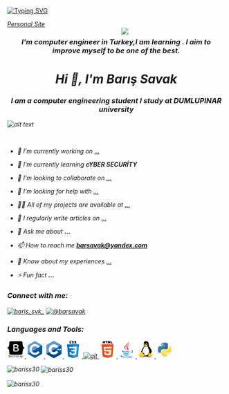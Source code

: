 [![Typing SVG](https://readme-typing-svg.herokuapp.com?color=%2336BCF7&lines=Hi+%F0%9F%91%8B%2C+I'm+Barış+Savak)](https://git.io/typing-svg)
<p><em><a href="https://bariss30.github.io/">Personal Site</a></br>
<img align='right' src="http://www.orcunokan.com/img/back-end-developer-programlama-dil-secimi.jpg"  width="240">
<h3 align="center">I'm computer engineer in Turkey,I am learning . I aim to improve myself to be one of the best.</h3>
<h1 align="center">Hi 👋, I'm Barış Savak</h1>
<h3 align="center">I am a computer engineering student
I study at DUMLUPINAR university</h3>

![alt text](http://img.freepik.com/free-vector/hacker-operating-laptop-cartoon-icon-illustration-technology-icon-concept-isolated-flat-cartoon-style_138676-2387.jpg?w=400)
<p align="left"> <a href="https://twitter.com/" target="blank"><img src="https://img.shields.io/twitter/follow/?logo=twitter&style=for-the-badge" alt="" /></a> </p>

- 🔭 I’m currently working on [...]()

- 🌱 I’m currently learning **cYBER SECURİTY** 

- 👯 I’m looking to collaborate on [...](...)

- 🤝 I’m looking for help with [...](...)

- 👨‍💻 All of my projects are available at [...](...)

- 📝 I regularly write articles on [...](...)

- 💬 Ask me about **...**

- 📫 How to reach me **barsavak@yandex.com**

- 📄 Know about my experiences [...](...)

- ⚡ Fun fact **...**

<h3 align="left">Connect with me:</h3>
<p align="left">
<a href="https://instagram.com/bari̇s_svk_" target="blank"><img align="center" src="https://raw.githubusercontent.com/rahuldkjain/github-profile-readme-generator/master/src/images/icons/Social/instagram.svg" alt="bari̇s_svk_" height="30" width="40" /></a>
<a href="https://www.hackerrank.com/@barsavak" target="blank"><img align="center" src="https://raw.githubusercontent.com/rahuldkjain/github-profile-readme-generator/master/src/images/icons/Social/hackerrank.svg" alt="@barsavak" height="30" width="40" /></a>
</p>

<h3 align="left">Languages and Tools:</h3>
<p align="left"> <a href="https://getbootstrap.com" target="_blank" rel="noreferrer"> <img src="https://raw.githubusercontent.com/devicons/devicon/master/icons/bootstrap/bootstrap-plain-wordmark.svg" alt="bootstrap" width="40" height="40"/> </a> <a href="https://www.cprogramming.com/" target="_blank" rel="noreferrer"> <img src="https://raw.githubusercontent.com/devicons/devicon/master/icons/c/c-original.svg" alt="c" width="40" height="40"/> </a> <a href="https://www.w3schools.com/cpp/" target="_blank" rel="noreferrer"> <img src="https://raw.githubusercontent.com/devicons/devicon/master/icons/cplusplus/cplusplus-original.svg" alt="cplusplus" width="40" height="40"/> </a> <a href="https://www.w3schools.com/css/" target="_blank" rel="noreferrer"> <img src="https://raw.githubusercontent.com/devicons/devicon/master/icons/css3/css3-original-wordmark.svg" alt="css3" width="40" height="40"/> </a> <a href="https://git-scm.com/" target="_blank" rel="noreferrer"> <img src="https://www.vectorlogo.zone/logos/git-scm/git-scm-icon.svg" alt="git" width="40" height="40"/> </a> <a href="https://www.w3.org/html/" target="_blank" rel="noreferrer"> <img src="https://raw.githubusercontent.com/devicons/devicon/master/icons/html5/html5-original-wordmark.svg" alt="html5" width="40" height="40"/> </a> <a href="https://www.java.com" target="_blank" rel="noreferrer"> <img src="https://raw.githubusercontent.com/devicons/devicon/master/icons/java/java-original.svg" alt="java" width="40" height="40"/> </a> <a href="https://www.linux.org/" target="_blank" rel="noreferrer"> <img src="https://raw.githubusercontent.com/devicons/devicon/master/icons/linux/linux-original.svg" alt="linux" width="40" height="40"/> </a> <a href="https://www.python.org" target="_blank" rel="noreferrer"> <img src="https://raw.githubusercontent.com/devicons/devicon/master/icons/python/python-original.svg" alt="python" width="40" height="40"/> </a> </p>

<p><img align="left" src="https://github-readme-stats.vercel.app/api/top-langs?username=bariss30&show_icons=true&locale=en&layout=compact" alt="bariss30" /></p>

<p>&nbsp;<img align="center" src="https://github-readme-stats.vercel.app/api?username=bariss30&show_icons=true&locale=en" alt="bariss30" /></p>

<p><img align="center" src="https://github-readme-streak-stats.herokuapp.com/?user=bariss30&" alt="bariss30" /></p>
